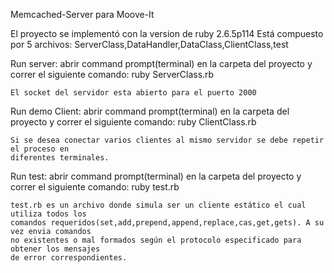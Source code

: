 Memcached-Server para Moove-It

El proyecto se implementó con la version de ruby 2.6.5p114
Está compuesto por 5 archivos: ServerClass,DataHandler,DataClass,ClientClass,test


Run server:
	abrir command prompt(terminal) en la carpeta del proyecto y correr el siguiente comando:
	ruby ServerClass.rb
	
	El socket del servidor esta abierto para el puerto 2000

Run demo Client:
	abrir command prompt(terminal) en la carpeta del proyecto y correr el siguiente comando:
	ruby ClientClass.rb

	Si se desea conectar varios clientes al mismo servidor se debe repetir el proceso en
	diferentes terminales.

Run test:
	abrir command prompt(terminal) en la carpeta del proyecto y correr el siguiente comando:
	ruby test.rb
	
	test.rb es un archivo donde simula ser un cliente estático el cual utiliza todos los 
	comandos requeridos(set,add,prepend,append,replace,cas,get,gets). A su vez envia comandos
	no existentes o mal formados según el protocolo especificado para obtener los mensajes
	de error correspondientes.